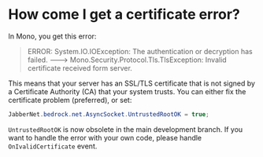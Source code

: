 How come I get a certificate error?
===================================

In Mono, you get this error:

> ERROR: System.IO.IOException: The authentication or decryption has failed. ---> Mono.Security.Protocol.Tls.TlsException: Invalid certificate received form server.

This means that your server has an SSL/TLS certificate that is not signed by a
Certificate Authority (CA) that your system trusts. You can either fix the
certificate problem (preferred), or set:

```csharp
JabberNet.bedrock.net.AsyncSocket.UntrustedRootOK = true;
```

`UntrustedRootOK` is now obsolete in the main development branch. If you want to
handle the error with your own code, please handle `OnIvalidCertificate` event.

